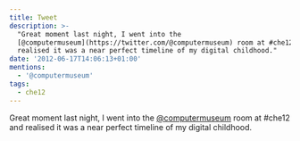 ```yaml
---
title: Tweet
description: >-
  "Great moment last night, I went into the
  [@computermuseum](https://twitter.com/@computermuseum) room at #che12 and
  realised it was a near perfect timeline of my digital childhood."
date: '2012-06-17T14:06:13+01:00'
mentions:
  - '@computermuseum'
tags:
  - che12
---
```

Great moment last night, I went into the [@computermuseum](https://twitter.com/@computermuseum) room at #che12 and realised it was a near perfect timeline of my digital childhood.

